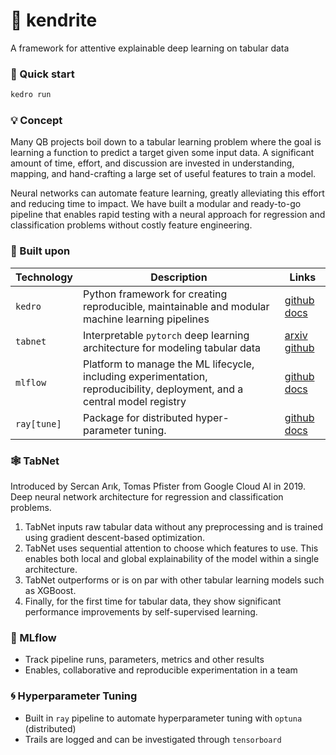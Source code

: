 # 🧠 **kendrite**

A framework for attentive explainable deep learning on tabular data

### 💨 Quick start

```bash
kedro run
```

### 💡 Concept

Many QB projects boil down to a tabular learning problem where the goal is learning a function to predict a target given some input data. A significant amount of time, effort, and discussion are invested in understanding, mapping, and hand-crafting a large set of useful features to train a model. 

Neural networks can automate feature learning, greatly alleviating this effort and reducing time to impact. We have built a modular and ready-to-go pipeline that enables rapid testing with a neural approach for regression and classification problems without costly feature engineering.

### 🧱 Built upon

| Technology | Description                                                                                                               | Links                                                                                               |
|------------|---------------------------------------------------------------------------------------------------------------------------|-----------------------------------------------------------------------------------------------------|
| `kedro`    | Python framework for creating reproducible, maintainable and modular machine learning pipelines                           | [github](https://github.com/quantumblacklabs/kedro) [docs](https://kedro.readthedocs.io/en/stable/) |
| `tabnet`   | Interpretable `pytorch` deep learning architecture for modeling tabular data                                              | [arxiv](https://arxiv.org/abs/1908.07442) [github](https://github.com/dreamquark-ai/tabnet)         |
| `mlflow`   | Platform to manage the ML lifecycle, including experimentation, reproducibility, deployment, and a central model registry | [github](https://github.com/mlflow/mlflow) [docs](https://mlflow.org/docs/latest/index.html)        |
| `ray[tune]`   |     Package for distributed hyper-parameter tuning. | [github](https://github.com/ray-project/ray) [docs](https://docs.ray.io/en/latest/tune/index.html)        |

### 🕸️ TabNet

Introduced by Sercan Arık, Tomas Pfister from Google Cloud AI in 2019.
Deep neural network architecture for regression and classification problems.

1. TabNet inputs raw tabular data without any preprocessing and is trained using gradient descent-based optimization.
2. TabNet uses sequential attention to choose which features to use. This enables both local and global explainability of the model within a single architecture.
3. TabNet outperforms or is on par with other tabular learning models such as XGBoost.
4. Finally, for the first time for tabular data, they show significant performance improvements by self-supervised learning.

### 🌊 MLflow

* Track pipeline runs, parameters, metrics and other results
* Enables, collaborative and reproducible experimentation in a team

### 🌀 Hyperparameter Tuning

* Built in `ray` pipeline to automate hyperparameter tuning with `optuna` (distributed)
* Trails are logged and can be investigated through `tensorboard`
